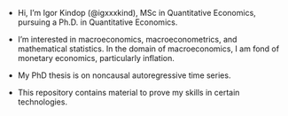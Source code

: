 - Hi, I’m Igor Kindop (@igxxxkind), MSc in Quantitative Economics, pursuing a Ph.D. in Quantitative Economics.
- I’m interested in macroeconomics, macroeconometrics, and mathematical statistics. In the domain of macroeconomics, I am fond of monetary economics, particularly inflation.
- My PhD thesis is on noncausal autoregressive time series.

- This repository contains material to prove my skills in certain technologies.  

<!---
igxxxkind/igxxxkind is a ✨ special ✨ repository because its `README.md` (this file) appears on your GitHub profile.
You can click the Preview link to take a look at your changes.
--->
